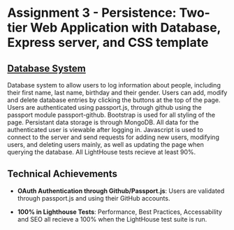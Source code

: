 Assignment 3 - Persistence: Two-tier Web Application with Database, Express server, and CSS template
===

## [Database System](https://a3-taylor-cox.glitch.me)
Database system to allow users to log information about people, including their
first name, last name, birthday and their gender. Users can add, modify and
delete database entries by clicking the buttons at the top of the page. Users
are authenticated using passport.js, through github using the passport module
passport-github. Bootstrap is used for all styling of the page. Persistant data
storage is through MongoDB. All data for the authenticated user is viewable
after logging in. Javascript is used to connect to the server and send requests
for adding new users, modifying users, and deleting users mainly, as well as
updating the page when querying the database. All LightHouse tests recieve at
least 90%.

## Technical Achievements
- **OAuth Authentication through Github/Passport.js**: Users are validated
  through passport.js and using their GitHub accounts.

- **100% in Lighthouse Tests**: Performance, Best Practices, Accessability and
  SEO all recieve a 100% when the LightHouse test suite is run.
